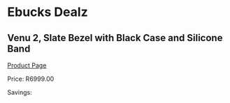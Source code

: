 
# Ebucks Dealz
## Venu 2, Slate Bezel with Black Case and Silicone Band
[Product Page](https://www.ebucks.com/web/shop/productSelected.do?prodId=1196064439&catId=872270976)

Price: R6999.00

Savings: 


	